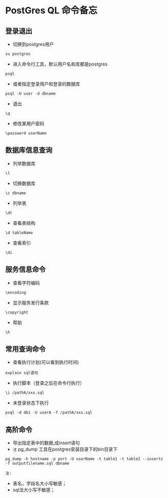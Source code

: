 # PostGres QL 命令备忘

## 登录退出

* 切换到postgres用户
```
su postgres
```

* 进入命令行工具，默认用户名和库都是postgres
```
psql
```

* 或者指定登录用户和登录的数据库
```
psql -U user -d dbname
```

* 退出
```
\q
```

* 修改某用户密码
```
\password userName
```

## 数据库信息查询

* 列举数据库
```
\l
```

* 切换数据库
```
\c dbname
```

* 列举表
```
\dt
```

* 查看表结构
```
\d tableName
```

* 查看索引
```
\di
```

## 服务信息命令

* 查看字符编码
```
\encoding
```

* 显示服务发行条款
```
\copyright
```

* 帮助
```
\h
```

## 常用查询命令

* 查看执行计划(可以看到执行时间)
```
explain sql语句
```

* 执行脚本（登录之后在命令行执行）
```
\i /pathA/xxx.sql 
```

* 未登录状态下执行
```
psql -d db1 -U userA -f /pathA/xxx.sql
```

## 高阶命令

* 导出指定表中的数据,成insert语句
* ```注``` pg_dump 工具在postgres安装目录下的bin目录下
```
pg_dump -h hostname -p port -U userName -t table1 -t table2 --inserts -f outputfilename.sql dbname
```

```注:```

* 表名，字段名大小写敏感；
* sql法大小写不敏感；